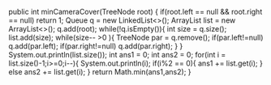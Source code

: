 public int minCameraCover(TreeNode root) {
if(root.left == null && root.right == null) return 1;
Queue<TreeNode> q = new LinkedList<>();
ArrayList<Integer> list  = new ArrayList<>();
q.add(root);
while(!q.isEmpty()){
int size = q.size();
list.add(size);
while(size-- >0 ){
TreeNode par = q.remove();
if(par.left!=null) q.add(par.left);
if(par.right!=null) q.add(par.right);
}
}
System.out.println(list.size());
int ans1 = 0;
int ans2 = 0;
for(int i = list.size()-1;i>=0;i--){
System.out.println(i);
if(i%2 == 0){
ans1 += list.get(i);
}
else  ans2 += list.get(i);
}
return Math.min(ans1,ans2);
}